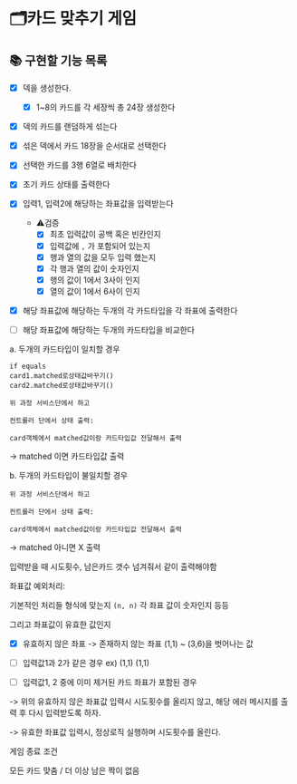 # 🗂카드 맞추기 게임

## 📚 구현할 기능 목록

- [x] 덱을 생성한다.
  - [x] 1~8의 카드를 각 세장씩 총 24장 생성한다

- [x] 덱의 카드를 랜덤하게 섞는다

- [x] 섞은 덱에서 카드 18장을 순서대로 선택한다

- [x] 선택한 카드를 3행 6열로 배치한다

- [x] 초기 카드 상태를 출력한다

- [x] 입력1, 입력2에 해당하는 좌표값을 입력받는다
  - ⚠️검증
    - [x] 최초 입력값이 공백 혹은 빈칸인지
    - [x] 입력값에 `,` 가 포함되어 있는지
    - [x] 행과 열의 값을 모두 입력 했는지
    - [x] 각 행과 열의 값이 숫자인지
    - [x] 행의 값이 1에서 3사이 인지
    - [x] 열의 값이 1에서 6사이 인지

- [x] 해당 좌표값에 해당하는 두개의 각 카드타입을 각 좌표에 출력한다

- [ ] 해당 좌표값에 해당하는 두개의 카드타입을 비교한다

a. 두개의 카드타입이 일치할 경우

    if equals
    card1.matched로상태값바꾸기()
    card2.matched로상태값바꾸기()
    
    위 과정 서비스단에서 하고
    
    컨트롤러 단에서 상태 출력:
    
    card객체에서 matched값이랑 카드타입값 전달해서 출력
-> matched 이면 카드타입값 출력


b. 두개의 카드타입이 불일치할 경우

    위 과정 서비스단에서 하고

    컨트롤러 단에서 상태 출력:
    
    card객체에서 matched값이랑 카드타입값 전달해서 출력

-> matched 아니면 X 출력


입력받을 때 시도횟수, 남은카드 갯수 넘겨줘서 같이 출력해야함


좌표값 예외처리:

기본적인 처리들
형식에 맞는지 `(n, n)`
각 좌표 값이 숫자인지 등등

그리고
좌표값이 유효한 값인지

- [x] 유효하지 않은 좌표 -> 존재하지 않는 좌표 (1,1) ~ (3,6)을 벗어나는 값

- [ ] 입력값1과 2가 같은 경우 ex) (1,1) (1,1)

- [ ] 입력값1, 2 중에 이미 제거된 카드 좌표가 포함된 경우

-> 위의 유효하지 않은 좌표값 입력시 시도횟수를 올리지 않고,
해당 에러 메시지를 출력 후
다시 입력받도록 하자.

-> 유효한 좌표값 입력시, 정상로직 실행하며 시도횟수를 올린다.



게임 종료 조건

모든 카드 맞춤 / 더 이상 남은 짝이 없음